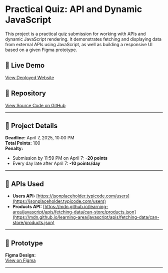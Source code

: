 # Practical Quiz: API and Dynamic JavaScript

This project is a practical quiz submission for working with APIs and dynamic JavaScript rendering. It demonstrates fetching and displaying data from external APIs using JavaScript, as well as building a responsive UI based on a given Figma prototype.

## 🔗 Live Demo

[View Deployed Website](https://duk5010.github.io/Quiz-API-and-Dynamic-JS/)

## 📁 Repository

[View Source Code on GitHub](https://github.com/Duk5010/Quiz-API-and-Dynamic-JS.git)

---

## 📌 Project Details

**Deadline:** April 7, 2025, 10:00 PM  
**Total Points:** 100  
**Penalty:**  
- Submission by 11:59 PM on April 7: **-20 points**  
- Every day late after April 7: **-10 points/day**

---

## 🧪 APIs Used

- **Users API:** [https://jsonplaceholder.typicode.com/users](https://jsonplaceholder.typicode.com/users)
- **Products API:** [https://mdn.github.io/learning-area/javascript/apis/fetching-data/can-store/products.json](https://mdn.github.io/learning-area/javascript/apis/fetching-data/can-store/products.json)

---

## 🎨 Prototype

**Figma Design:**  
[View on Figma](https://www.figma.com/design/d1ivzWWbSSlsHkBbOD5IcW/Practical-Quiz-on-API-and-Dynamic-JS?node-id=0-1&t=MJyWFrJsOndP8yTz-1)

---
